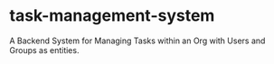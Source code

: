 # task-management-system
A Backend System for Managing Tasks within an Org with Users and Groups as entities.
